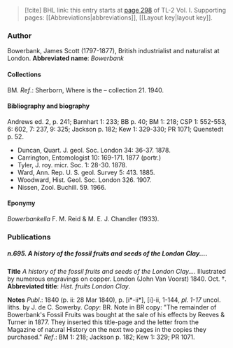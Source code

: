 > [!cite] BHL link: this entry starts at [page 298](https://www.biodiversitylibrary.org/page/33120429) of TL-2 Vol. I.
> Supporting pages: [[Abbreviations|abbreviations]], [[Layout key|layout key]].

### Author

Bowerbank, James Scott (1797-1877), British industrialist and naturalist at London. 
**Abbreviated name**: *Bowerbank*

#### Collections

BM.
*Ref*.: Sherborn, Where is the – collection 21. 1940.

#### Bibliography and biography

Andrews ed. 2, p. 241; Barnhart 1: 233; BB p. 40; BM 1: 218; CSP 1: 552-553, 6: 602, 7: 237, 9: 325; Jackson p. 182; Kew 1: 329-330; PR 1071; Quenstedt p. 52.
- Duncan, Quart. J. geol. Soc. London 34: 36-37. 1878.
- Carrington, Entomologist 10: 169-171. 1877 (portr.)
- Tyler, J. roy. micr. Soc. 1: 28-30. 1878.
- Ward, Ann. Rep. U. S. geol. Survey 5: 413. 1885.
- Woodward, Hist. Geol. Soc. London 326. 1907.
- Nissen, Zool. Buchill. 59. 1966.

#### Eponymy

*Bowerbankella* F. M. Reid & M. E. J. Chandler (1933).

### Publications

##### n.695. A history of the fossil fruits and seeds of the London Clay....

**Title**
*A history of the fossil fruits and seeds of the London Clay....* Illustrated by numerous engravings on copper. London (John Van Voorst) 1840. Oct. †.
**Abbreviated title**: *Hist. fruits London Clay*.

**Notes**
*Publ*.: 1840 (p. ii: 28 Mar 1840), p. \[i\*-ii\*\], \[i\]-ii, 1-144, *pl. 1-17* uncol. liths. by J. de C. Sowerby. *Copy*: BR. Note in BR copy: "The remainder of Bowerbank's Fossil Fruits was bought at the sale of his effects by Reeves & Turner in 1877. They inserted this title-page and the letter from the Magazine of natural History on the next two pages in the copies they purchased."
*Ref*.: BM 1: 218; Jackson p. 182; Kew 1: 329; PR 1071.

